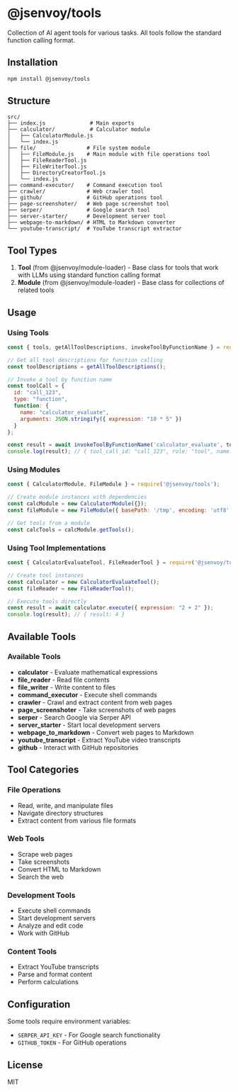 # @jsenvoy/tools

Collection of AI agent tools for various tasks. All tools follow the standard function calling format.

## Installation

```bash
npm install @jsenvoy/tools
```

## Structure

```
src/
├── index.js              # Main exports
├── calculator/           # Calculator module
│   ├── CalculatorModule.js
│   └── index.js
├── file/                # File system module
│   ├── FileModule.js    # Main module with file operations tool
│   ├── FileReaderTool.js
│   ├── FileWriterTool.js
│   ├── DirectoryCreatorTool.js
│   └── index.js
├── command-executor/    # Command execution tool
├── crawler/             # Web crawler tool
├── github/              # GitHub operations tool
├── page-screenshoter/   # Web page screenshot tool
├── serper/              # Google search tool
├── server-starter/      # Development server tool
├── webpage-to-markdown/ # HTML to Markdown converter
└── youtube-transcript/  # YouTube transcript extractor
```

## Tool Types

1. **Tool** (from @jsenvoy/module-loader) - Base class for tools that work with LLMs using standard function calling format
2. **Module** (from @jsenvoy/module-loader) - Base class for collections of related tools

## Usage

### Using Tools

```javascript
const { tools, getAllToolDescriptions, invokeToolByFunctionName } = require('@jsenvoy/tools');

// Get all tool descriptions for function calling
const toolDescriptions = getAllToolDescriptions();

// Invoke a tool by function name
const toolCall = {
  id: "call_123",
  type: "function",
  function: {
    name: "calculator_evaluate",
    arguments: JSON.stringify({ expression: "10 * 5" })
  }
};

const result = await invokeToolByFunctionName('calculator_evaluate', toolCall);
console.log(result); // { tool_call_id: "call_123", role: "tool", name: "calculator_evaluate", content: '{"result":50}' }
```

### Using Modules

```javascript
const { CalculatorModule, FileModule } = require('@jsenvoy/tools');

// Create module instances with dependencies
const calcModule = new CalculatorModule({});
const fileModule = new FileModule({ basePath: '/tmp', encoding: 'utf8' });

// Get tools from a module
const calcTools = calcModule.getTools();
```

### Using Tool Implementations

```javascript
const { CalculatorEvaluateTool, FileReaderTool } = require('@jsenvoy/tools');

// Create tool instances
const calculator = new CalculatorEvaluateTool();
const fileReader = new FileReaderTool();

// Execute tools directly
const result = await calculator.execute({ expression: "2 + 2" });
console.log(result); // { result: 4 }
```

## Available Tools

### Available Tools
- **calculator** - Evaluate mathematical expressions
- **file_reader** - Read file contents
- **file_writer** - Write content to files
- **command_executor** - Execute shell commands
- **crawler** - Crawl and extract content from web pages
- **page_screenshoter** - Take screenshots of web pages
- **serper** - Search Google via Serper API
- **server_starter** - Start local development servers
- **webpage_to_markdown** - Convert web pages to Markdown
- **youtube_transcript** - Extract YouTube video transcripts
- **github** - Interact with GitHub repositories

## Tool Categories

### File Operations
- Read, write, and manipulate files
- Navigate directory structures
- Extract content from various file formats

### Web Tools
- Scrape web pages
- Take screenshots
- Convert HTML to Markdown
- Search the web

### Development Tools
- Execute shell commands
- Start development servers
- Analyze and edit code
- Work with GitHub

### Content Tools
- Extract YouTube transcripts
- Parse and format content
- Perform calculations

## Configuration

Some tools require environment variables:
- `SERPER_API_KEY` - For Google search functionality
- `GITHUB_TOKEN` - For GitHub operations

## License

MIT
